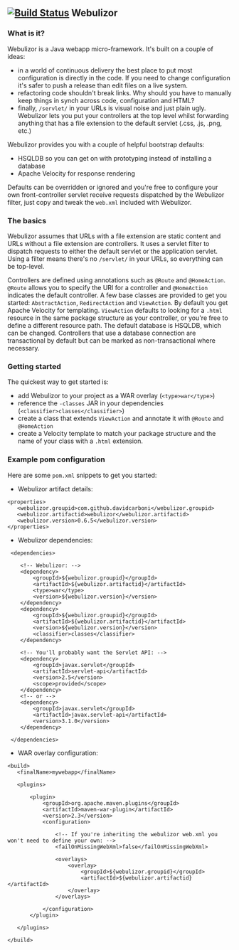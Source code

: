 [![Build Status](https://travis-ci.org/davidcarboni/Webulizor.png?branch=master)](https://travis-ci.org/davidcarboni/Webulizor)
Webulizor
----------


### What is it?

Webulizor is a Java webapp micro-framework. It's built on a couple of ideas:
 * in a world of continuous delivery the best place to put most configuration is directly in the code. If you need to change configuration it's safer to push a release than edit files on a live system.
 * refactoring code shouldn't break links. Why should you have to manually keep things in synch across code, configuration and HTML?
 * finally, `/servlet/` in your URLs is visual noise and just plain ugly. Webulizor lets you put your controllers at the top level whilst forwarding anything that has a file extension to the default servlet (.css, .js, .png, etc.) 

Webulizor provides you with a couple of helpful bootstrap defaults:
 * HSQLDB so you can get on with prototyping instead of installing a database
 * Apache Velocity for response rendering
 
Defaults can be overridden or ignored and you're free to configure your own front-controller servlet receive requests dispatched by the Webulizor filter, just copy and tweak the `web.xml` included with Webulizor. 

### The basics

Webulizor assumes that URLs with a file extension are static content and URLs without a file extension are controllers. It uses a servlet filter to dispatch requests to either the default servlet or the application servlet. Using a filter means there's no `/servlet/` in your URLs, so everything can be top-level.

Controllers are defined using annotations such as `@Route` and `@HomeAction`. `@Route` allows you to specify the URI for a controller and `@HomeAction` indicates the default controller. A few base classes are provided to get you started: `AbstractAction`, `RedirectAction` and `ViewAction`. By default you get Apache Velocity for templating. `ViewAction` defaults to looking for a `.html` resource in the same package structure as your controller, or you're free to define a different resource path. The default database is HSQLDB, which can be changed. Controllers that use a database connection are transactional by default but can be marked as non-transactional where necessary.


### Getting started

The quickest way to get started is:
 * add Webulizor to your project as a WAR overlay (`<type>war</type>`)
 * reference the `-classes` JAR in your dependencies (`<classifier>classes</classifier>`)
 * create a class that extends `ViewAction` and annotate it with `@Route` and `@HomeAction`
 * create a Velocity template to match your package structure and the name of your class with a `.html` extension.


### Example pom configuration

Here are some `pom.xml` snippets to get you started:

 * Webulizor artifact details:
  
 ```
<properties>
    <webulizor.groupid>com.github.davidcarboni</webulizor.groupid>
    <webulizor.artifactid>webulizor</webulizor.artifactid>
    <webulizor.version>0.6.5</webulizor.version>
</properties>
```

 * Webulizor dependencies:

```
 <dependencies>

    <!-- Webulizor: -->
    <dependency>
        <groupId>${webulizor.groupid}</groupId>
        <artifactId>${webulizor.artifactid}</artifactId>
        <type>war</type>
        <version>${webulizor.version}</version>
    </dependency>
    <dependency>
        <groupId>${webulizor.groupid}</groupId>
        <artifactId>${webulizor.artifactid}</artifactId>
        <version>${webulizor.version}</version>
        <classifier>classes</classifier>
    </dependency>

    <!-- You'll probably want the Servlet API: -->
    <dependency>
        <groupId>javax.servlet</groupId>
        <artifactId>servlet-api</artifactId>
        <version>2.5</version>
        <scope>provided</scope>
    </dependency>
    <!-- or -->
    <dependency>
        <groupId>javax.servlet</groupId>
        <artifactId>javax.servlet-api</artifactId>
        <version>3.1.0</version>
    </dependency>
        
 </dependencies>
```

 * WAR overlay configuration:
 
 ```
 <build>
    <finalName>mywebapp</finalName>

    <plugins>

        <plugin>
            <groupId>org.apache.maven.plugins</groupId>
            <artifactId>maven-war-plugin</artifactId>
            <version>2.3</version>
            <configuration>

                <!-- If you're inheriting the webulizor web.xml you won't need to define your own: -->
                <failOnMissingWebXml>false</failOnMissingWebXml>

                <overlays>
                    <overlay>
                        <groupId>${webulizor.groupid}</groupId>
                        <artifactId>${webulizor.artifactid}</artifactId>
                    </overlay>
                </overlays>

            </configuration>
        </plugin>

    </plugins>

 </build>
```
